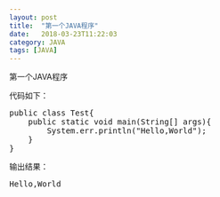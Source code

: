 ```yaml
---
layout: post
title:  "第一个JAVA程序"
date:   2018-03-23T11:22:03
category: JAVA
tags: [JAVA]
---
```


第一个JAVA程序

<p>代码如下：</p><pre class="brush:java;toolbar:false">public&nbsp;class&nbsp;Test{
&nbsp;&nbsp;&nbsp;&nbsp;public&nbsp;static&nbsp;void&nbsp;main(String[]&nbsp;args){
&nbsp;&nbsp;&nbsp;&nbsp;&nbsp;&nbsp;&nbsp;&nbsp;System.err.println(&quot;Hello,World&quot;);
&nbsp;&nbsp;&nbsp;&nbsp;}
}</pre><p>输出结果：</p><pre class="brush:java;toolbar:false">Hello,World</pre><br/>